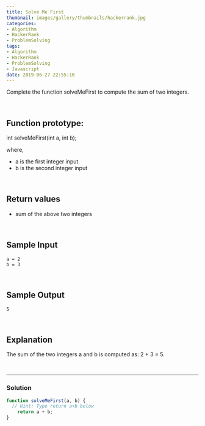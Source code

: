```yaml
---
title: Solve Me First
thumbnail: images/gallery/thumbnails/hackerrank.jpg
categories:
- Algorithm
- HackerRank
- ProblemSolving
tags:
- Algorithm
- HackerRank
- ProblemSolving
- Javascript
date: 2019-06-27 22:55:10
---
```

  
Complete the function solveMeFirst to compute the sum of two integers.

<br/>
<!-- more -->

## Function prototype:

int solveMeFirst(int a, int b);

where,

- a is the first integer input.
- b is the second integer input

<br/>

## Return values

- sum of the above two integers

<br/>

## Sample Input
```
a = 2
b = 3
```

<br/>

## Sample Output
```
5
```

<br/>

## Explanation

The sum of the two integers a and b is computed as: 2 + 3 = 5.

<br/>

---

### Solution

```javascript
function solveMeFirst(a, b) {
  // Hint: Type return a+b below  
    return a + b; 
}
```
